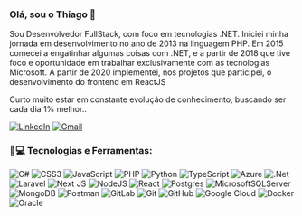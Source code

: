 ### Olá, sou o Thiago 👋

Sou Desenvolvedor FullStack, com foco em tecnologias .NET. Iniciei minha jornada em desenvolvimento no ano de 2013 na linguagem PHP. Em 2015 comecei a engatinhar algumas coisas com .NET, e a partir de 2018 que tive foco e oportunidade em trabalhar exclusivamente com as tecnologias Microsoft. A partir de 2020 implementei, nos projetos que participei, o desenvolvimento do frontend em ReactJS

Curto muito estar em constante evolução de conhecimento, buscando ser cada dia 1% melhor..

[![LinkedIn](https://img.shields.io/badge/LinkedIn-0A66C2.svg?style=for-the-badge&logo=LinkedIn&logoColor=white)](https://linkedin.com/in/thiago-sonza-10a408196) [![Gmail](https://img.shields.io/badge/Gmail-EA4335.svg?style=for-the-badge&logo=Gmail&logoColor=white)](mailto:email@provedor.com.br)

### 🚀💻 Tecnologias e Ferramentas:
![C#](https://img.shields.io/badge/c%23-%23239120.svg?style=for-the-badge&logo=c-sharp&logoColor=white) ![CSS3](https://img.shields.io/badge/css3-%231572B6.svg?style=for-the-badge&logo=css3&logoColor=white) ![JavaScript](https://img.shields.io/badge/javascript-%23323330.svg?style=for-the-badge&logo=javascript&logoColor=%23F7DF1E) ![PHP](https://img.shields.io/badge/php-%23777BB4.svg?style=for-the-badge&logo=php&logoColor=white) ![Python](https://img.shields.io/badge/python-3670A0?style=for-the-badge&logo=python&logoColor=ffdd54) ![TypeScript](https://img.shields.io/badge/typescript-%23007ACC.svg?style=for-the-badge&logo=typescript&logoColor=white) ![Azure](https://img.shields.io/badge/azure-%230072C6.svg?style=for-the-badge&logo=azure-devops&logoColor=white) ![.Net](https://img.shields.io/badge/.NET-5C2D91?style=for-the-badge&logo=.net&logoColor=white) ![Laravel](https://img.shields.io/badge/laravel-%23FF2D20.svg?style=for-the-badge&logo=laravel&logoColor=white) ![Next JS](https://img.shields.io/badge/Next-black?style=for-the-badge&logo=next.js&logoColor=white) ![NodeJS](https://img.shields.io/badge/node.js-6DA55F?style=for-the-badge&logo=node.js&logoColor=white) ![React](https://img.shields.io/badge/react-%2320232a.svg?style=for-the-badge&logo=react&logoColor=%2361DAFB) ![Postgres](https://img.shields.io/badge/postgres-%23316192.svg?style=for-the-badge&logo=postgresql&logoColor=white) ![MicrosoftSQLServer](https://img.shields.io/badge/Microsoft%20SQL%20Sever-CC2927?style=for-the-badge&logo=microsoft%20sql%20server&logoColor=white) ![MongoDB](https://img.shields.io/badge/MongoDB-%234ea94b.svg?style=for-the-badge&logo=mongodb&logoColor=white) ![Postman](https://img.shields.io/badge/Postman-FF6C37.svg?style=for-the-badge&logo=Postman&logoColor=white) ![GitLab](https://img.shields.io/badge/GitLab-FC6D26.svg?style=for-the-badge&logo=GitLab&logoColor=white) ![Git](https://img.shields.io/badge/Git-F05032.svg?style=for-the-badge&logo=Git&logoColor=white) ![GitHub](https://img.shields.io/badge/GitHub-181717.svg?style=for-the-badge&logo=GitHub&logoColor=white) ![Google Cloud](https://img.shields.io/badge/Google%20Cloud-4285F4.svg?style=for-the-badge&logo=Google-Cloud&logoColor=white) ![Docker](https://img.shields.io/badge/Docker-2496ED.svg?style=for-the-badge&logo=Docker&logoColor=white) ![Oracle](https://img.shields.io/badge/Oracle-F80000.svg?style=for-the-badge&logo=Oracle&logoColor=white)

